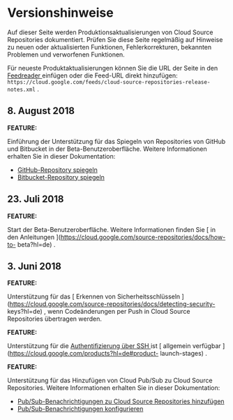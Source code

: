 #  Versionshinweise

Auf dieser Seite werden Produktionsaktualisierungen von Cloud Source
Repositories dokumentiert. Prüfen Sie diese Seite regelmäßig auf Hinweise zu
neuen oder aktualisierten Funktionen, Fehlerkorrekturen, bekannten Problemen
und verworfenen Funktionen.

Für neueste Produktaktualisierungen können Sie die URL der Seite in den [
Feedreader ](https://wikipedia.org/wiki/Comparison_of_feed_aggregators)
einfügen oder die Feed-URL direkt hinzufügen: `
https://cloud.google.com/feeds/cloud-source-repositories-release-notes.xml ` .

##  8\. August 2018

**FEATURE:**

Einführung der Unterstützung für das Spiegeln von Repositories von GitHub und
Bitbucket in der Beta-Benutzeroberfläche. Weitere Informationen erhalten Sie
in dieser Dokumentation:

  * [ GitHub-Repository spiegeln ](https://cloud.google.com/source-repositories/docs/mirroring-a-github-repository?hl=de)
  * [ Bitbucket-Repository spiegeln ](https://cloud.google.com/source-repositories/docs/mirroring-a-bitbucket-repository?hl=de)

##  23\. Juli 2018

**FEATURE:**

Start der Beta-Benutzeroberfläche. Weitere Informationen finden Sie [ in den
Anleitungen ](https://cloud.google.com/source-repositories/docs/how-to-
beta?hl=de) .

##  3\. Juni 2018

**FEATURE:**

Unterstützung für das [ Erkennen von Sicherheitsschlüsseln
](https://cloud.google.com/source-repositories/docs/detecting-security-
keys?hl=de) , wenn Codeänderungen per Push in Cloud Source Repositories
übertragen werden.

**FEATURE:**

Unterstützung für die [ Authentifizierung über SSH
](https://cloud.google.com/source-repositories/docs/authentication?hl=de#ssh)
ist [ allgemein verfügbar ](https://cloud.google.com/products?hl=de#product-
launch-stages) .

**FEATURE:**

Unterstützung für das Hinzufügen von Cloud Pub/Sub zu Cloud Source
Repositories. Weitere Informationen erhalten Sie in dieser Dokumentation:

  * [ Pub/Sub-Benachrichtigungen zu Cloud Source Repositories hinzufügen ](https://cloud.google.com/source-repositories/docs/quickstart-adding-pubsub-notifications?hl=de)
  * [ Pub/Sub-Benachrichtigungen konfigurieren ](https://cloud.google.com/source-repositories/docs/configuring-notifications?hl=de)

